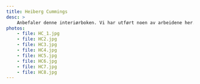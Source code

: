 ```yaml
---
title: Heiberg Cummings
desc: >
    Anbefaler denne interiørboken. Vi har utført noen av arbeidene her.
photos:
    - file: HC_1.jpg
    - file: HC2.jpg
    - file: HC3.jpg
    - file: HC4.jpg
    - file: HC5.jpg
    - file: HC6.jpg
    - file: HC7.jpg
    - file: HC8.jpg
---
```

